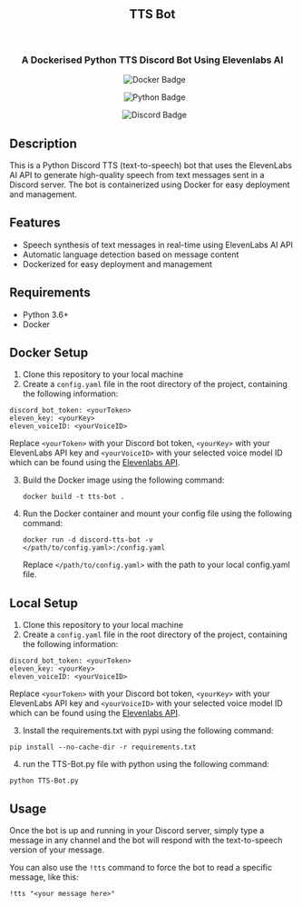 <div align="center">

  <h2>TTS Bot</h1>
  <h3>A Dockerised Python TTS Discord Bot Using Elevenlabs AI</h3>

  <img src="https://img.shields.io/badge/docker-%230db7ed.svg?style=for-the-badge&logo=docker&logoColor=white" alt="Docker Badge">

  <img src="https://img.shields.io/badge/python-3670A0?style=for-the-badge&logo=python&logoColor=ffdd54" alt="Python Badge">

  <img src="https://img.shields.io/badge/Discord-%235865F2.svg?style=for-the-badge&logo=discord&logoColor=white" alt="Discord Badge">

</div>

## Description

This is a Python Discord TTS (text-to-speech) bot that uses the ElevenLabs AI API to generate high-quality speech from text messages sent in a Discord server. The bot is containerized using Docker for easy deployment and management.

## Features

- Speech synthesis of text messages in real-time using ElevenLabs AI API
- Automatic language detection based on message content
- Dockerized for easy deployment and management

## Requirements

- Python 3.6+
- Docker

## Docker Setup

1. Clone this repository to your local machine
3. Create a `config.yaml` file in the root directory of the project, containing the following information:

```
discord_bot_token: <yourToken>
eleven_key: <yourKey>
eleven_voiceID: <yourVoiceID>
```
Replace `<yourToken>` with your Discord bot token, `<yourKey>` with your ElevenLabs API key and `<yourVoiceID>` with your selected voice model ID which can be found using the [Elevenlabs API](https://api.elevenlabs.io/docs#/voices/Get_voices_v1_voices_get).
   
3. Build the Docker image using the following command:
  
   ```
   docker build -t tts-bot .
   ```

4. Run the Docker container and mount your config file using the following command:

   ```
   docker run -d discord-tts-bot -v </path/to/config.yaml>:/config.yaml
   ```
   Replace `</path/to/config.yaml>` with the path to your local config.yaml file.

## Local Setup

1. Clone this repository to your local machine
2. Create a `config.yaml` file in the root directory of the project, containing the following information:

```
discord_bot_token: <yourToken>
eleven_key: <yourKey>
eleven_voiceID: <yourVoiceID>
```
Replace `<yourToken>` with your Discord bot token, `<yourKey>` with your ElevenLabs API key and `<yourVoiceID>` with your selected voice model ID which can be found using the [Elevenlabs API](https://api.elevenlabs.io/docs#/voices/Get_voices_v1_voices_get).

3. Install the requirements.txt with pypi using the following command:

```
pip install --no-cache-dir -r requirements.txt
```

4. run the TTS-Bot.py file with python using the following command:

```
python TTS-Bot.py
```

## Usage

Once the bot is up and running in your Discord server, simply type a message in any channel and the bot will respond with the text-to-speech version of your message.

You can also use the `!tts` command to force the bot to read a specific message, like this:

```
!tts "<your message here>"
```